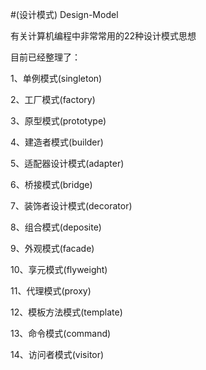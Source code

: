 #(设计模式) Design-Model

有关计算机编程中非常常用的22种设计模式思想

目前已经整理了：

1、单例模式(singleton)

2、工厂模式(factory)

3、原型模式(prototype)

4、建造者模式(builder)

5、适配器设计模式(adapter)

6、桥接模式(bridge)

7、装饰者设计模式(decorator)

8、组合模式(deposite)

9、外观模式(facade)

10、享元模式(flyweight)

11、代理模式(proxy)

12、模板方法模式(template)

13、命令模式(command)

14、访问者模式(visitor)
